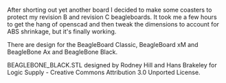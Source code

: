 After shorting out yet another board I decided to make some coasters to protect my revision B and revision C beagleboards. It took me a few hours to get the hang of openscad and then tweak the dimensions to account for ABS shrinkage, but it's finally working.

There are design for the BeagleBoard Classic, BeagleBoard xM and BeagleBone Ax and BeagleBone Black.

BEAGLEBONE_BLACK.STL designed by Rodney Hill and Hans Brakeley for Logic Supply - Creative Commons Attribution 3.0 Unported License.
